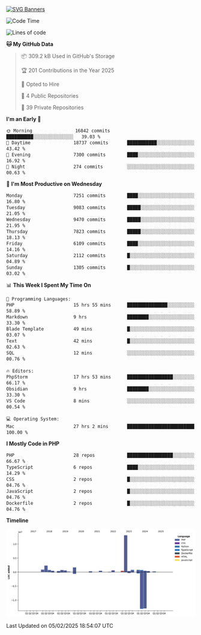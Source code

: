 [![SVG Banners](https://svg-banners.vercel.app/api?type=glitch&text1=Gere_Lajos%F0%9F%92%BB&width=800&height=400)](https://github.com/Akshay090/svg-banners)

<!--START_SECTION:waka-->
![Code Time](http://img.shields.io/badge/Code%20Time-2%2C159%20hrs%2047%20mins-blue)

![Lines of code](https://img.shields.io/badge/From%20Hello%20World%20I%27ve%20Written-26.0%20million%20lines%20of%20code-blue)

**🐱 My GitHub Data** 

> 📦 309.2 kB Used in GitHub's Storage 
 > 
> 🏆 201 Contributions in the Year 2025
 > 
> 💼 Opted to Hire
 > 
> 📜 4 Public Repositories 
 > 
> 🔑 39 Private Repositories 
 > 
**I'm an Early 🐤** 

```text
🌞 Morning                16842 commits       ██████████░░░░░░░░░░░░░░░   39.03 % 
🌆 Daytime                18737 commits       ███████████░░░░░░░░░░░░░░   43.42 % 
🌃 Evening                7300 commits        ████░░░░░░░░░░░░░░░░░░░░░   16.92 % 
🌙 Night                  274 commits         ░░░░░░░░░░░░░░░░░░░░░░░░░   00.63 % 
```
📅 **I'm Most Productive on Wednesday** 

```text
Monday                   7251 commits        ████░░░░░░░░░░░░░░░░░░░░░   16.80 % 
Tuesday                  9083 commits        █████░░░░░░░░░░░░░░░░░░░░   21.05 % 
Wednesday                9470 commits        █████░░░░░░░░░░░░░░░░░░░░   21.95 % 
Thursday                 7823 commits        █████░░░░░░░░░░░░░░░░░░░░   18.13 % 
Friday                   6109 commits        ████░░░░░░░░░░░░░░░░░░░░░   14.16 % 
Saturday                 2112 commits        █░░░░░░░░░░░░░░░░░░░░░░░░   04.89 % 
Sunday                   1305 commits        █░░░░░░░░░░░░░░░░░░░░░░░░   03.02 % 
```


📊 **This Week I Spent My Time On** 

```text
💬 Programming Languages: 
PHP                      15 hrs 55 mins      ███████████████░░░░░░░░░░   58.89 % 
Markdown                 9 hrs               ████████░░░░░░░░░░░░░░░░░   33.30 % 
Blade Template           49 mins             █░░░░░░░░░░░░░░░░░░░░░░░░   03.07 % 
Text                     42 mins             █░░░░░░░░░░░░░░░░░░░░░░░░   02.63 % 
SQL                      12 mins             ░░░░░░░░░░░░░░░░░░░░░░░░░   00.76 % 

🔥 Editors: 
PhpStorm                 17 hrs 53 mins      █████████████████░░░░░░░░   66.17 % 
Obsidian                 9 hrs               ████████░░░░░░░░░░░░░░░░░   33.30 % 
VS Code                  8 mins              ░░░░░░░░░░░░░░░░░░░░░░░░░   00.54 % 

💻 Operating System: 
Mac                      27 hrs 2 mins       █████████████████████████   100.00 % 
```

**I Mostly Code in PHP** 

```text
PHP                      28 repos            █████████████████░░░░░░░░   66.67 % 
TypeScript               6 repos             ████░░░░░░░░░░░░░░░░░░░░░   14.29 % 
CSS                      2 repos             █░░░░░░░░░░░░░░░░░░░░░░░░   04.76 % 
JavaScript               2 repos             █░░░░░░░░░░░░░░░░░░░░░░░░   04.76 % 
Dockerfile               2 repos             █░░░░░░░░░░░░░░░░░░░░░░░░   04.76 % 
```



**Timeline**

![Lines of Code chart](https://raw.githubusercontent.com/gere-lajos/gere-lajos/main/assets/bar_graph.png)


 Last Updated on 05/02/2025 18:54:07 UTC
<!--END_SECTION:waka-->
